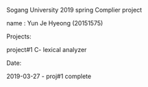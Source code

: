 Sogang University 2019 spring Complier project

name : Yun Je Hyeong (20151575)


Projects:

project#1 
    C- lexical analyzer


Date:

2019-03-27 - proj#1 complete
